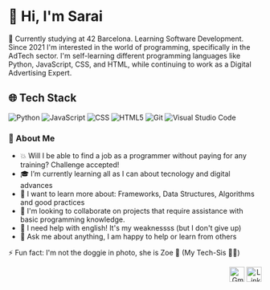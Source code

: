 <div>
<h1> 👋 Hi, I'm Sarai </h1>
  <p> 🔭 Currently studying at 42 Barcelona. Learning Software Development. Since 2021 I'm interested in the world of programming, specifically in the AdTech sector. I'm self-learning different programming languages like Python, JavaScript, CSS, and HTML, while continuing to work as a Digital Advertising Expert.</p>
</div>

<h2> 🌐 Tech Stack </h2>

![Python](https://img.shields.io/badge/-Python-333333?style=flat&logo=python)
![JavaScript](https://img.shields.io/badge/-JavaScript-333333?style=flat&logo=javascript)
![CSS](https://img.shields.io/badge/-CSS-333333?style=flat&logo=CSS3&logoColor=1572B6)
![HTML5](https://img.shields.io/badge/-HTML5-333333?style=flat&logo=HTML5)
![Git](https://img.shields.io/badge/-Git-333333?style=flat&logo=git)
![Visual Studio Code](https://img.shields.io/badge/-Visual%20Studio%20Code-333333?style=flat&logo=visual-studio-code&logoColor=007ACC)

<div>
 <h3> 👀 About Me </h3>
  <ul>
   <li>💥 Will I be able to find a job as a programmer without paying for any training? Challenge accepted!</li>
   <li>🎓 I’m currently learning all as I can about tecnology and digital advances</li>
   <li>🚀 I want to learn more about: Frameworks, Data Structures, Algorithms and good practices</li>
   <li>💪 I'm looking to collaborate on projects that require assistance with basic programming knowledge.</li>
   <li>💬 I need help with english! It's my weaknessss (but I don't give up)</li>
   <li>💛 Ask me about anything, I am happy to help or learn from others</li>
  </ul>
  <p>⚡ Fun fact: I'm not the doggie in photo, she is Zoe 🐶 (My Tech-Sis 🤜🤛)</p>
</div>

<div>
<p align="right">
  <a href="mailto:sarairodriguezlago@gmail.com" target="_blank"><img src="https://img.icons8.com/color/48/000000/gmail.png" alt="Gmail" width="30" /></a>
  <a href="https://www.linkedin.com/in/sarairodr%C3%ADguezlago/" target="_blank"><img src="https://img.icons8.com/color/48/000000/linkedin.png" alt="LinkedIn" width="30" /></a>
</p>
</div>
